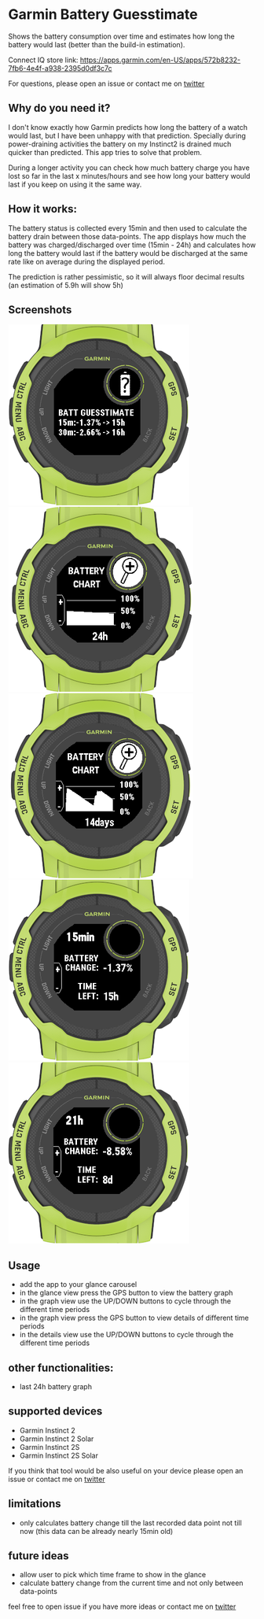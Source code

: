 # Garmin Battery Guesstimate

Shows the battery consumption over time and estimates how long the battery would last (better than the build-in estimation).

Connect IQ store link: https://apps.garmin.com/en-US/apps/572b8232-7fb6-4e4f-a938-2395d0df3c7c

For questions, please open an issue or contact me on [twitter](https://twitter.com/INDIVIDUALIT)

## Why do you need it?

I don't know exactly how Garmin predicts how long the battery of a watch would last, but I have been unhappy with that prediction. Specially during power-draining activities the battery on my Instinct2 is drained much quicker than predicted. This app tries to solve that problem.

During a longer activity you can check how much battery charge you have lost so far in the last x minutes/hours and see how long your battery would last if you keep on using it the same way.

## How it works:

The battery status is collected every 15min and then used to calculate the battery drain between those data-points. The app displays how much the battery was charged/discharged over time (15min - 24h) and calculates how long the battery would last if the battery would be discharged at the same rate like on average during the displayed period.

The prediction is rather pessimistic, so it will always floor decimal results (an estimation of 5.9h will show 5h)

## Screenshots
![glance](screenshots/glance.png)
![battery chart](screenshots/battery-chart.png)
![battery chart 14days](screenshots/battery-chart-14d.png)
![details 15min](screenshots/details-15min.png)
![details 21h](screenshots/details-21h.png)


## Usage
- add the app to your glance carousel
- in the glance view press the GPS button to view the battery graph
- in the graph view use the UP/DOWN buttons to cycle through the different time periods
- in the graph view press the GPS button to view details of different time periods
- in the details view use the UP/DOWN buttons to cycle through the different time periods

## other functionalities:
- last 24h battery graph

## supported devices
- Garmin Instinct 2
- Garmin Instinct 2 Solar
- Garmin Instinct 2S
- Garmin Instinct 2S Solar

If you think that tool would be also useful on your device please open an issue or contact me on [twitter](https://twitter.com/INDIVIDUALIT)

## limitations
- only calculates battery change till the last recorded data point not till now (this data can be already nearly 15min old)

## future ideas
- allow user to pick which time frame to show in the glance
- calculate battery change from the current time and not only between data-points

feel free to open issue if you have more ideas or contact me on [twitter](https://twitter.com/INDIVIDUALIT)
